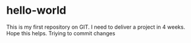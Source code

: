 # hello-world
This is my first repository on GIT. I need to deliver a project in 4 weeks. Hope this helps.
Triying to commit changes
